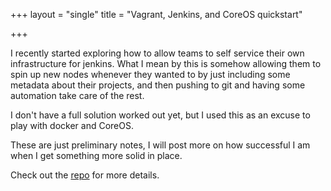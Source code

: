 +++
layout = "single"
title = "Vagrant, Jenkins, and CoreOS quickstart"

+++

I recently started exploring how to allow teams to self service their own infrastructure for jenkins. What I mean by this is somehow allowing them to spin up new nodes whenever they wanted to by just including some metadata about their projects, and then pushing to git and having some automation take care of the rest. 

I don't have a full solution worked out yet, but I used this as an excuse to play with docker and CoreOS. 

These are just preliminary notes, I will post more on how successful I am when I get something more solid in place.

Check out the [repo](https://github.com/iflowfor8hours/coreos-jenkins-spike) for more details.
